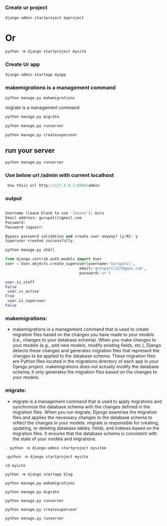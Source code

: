 ### Create ur project 
```python
django-admin startproject myproject
```
#           Or
```python
python -m django startproject mysite

```
### Create Ur app
```python
django-admin startapp myapp
```

### makemigrations is a management command
```python
python manage.py makemigrations

```


migrate is a management command
```python
python manage.py migrate
```
```python
python manage.py runserver

```
```python
python manage.py createsuperuser
```

## run your server

```python
python manage.py runserver

```
### Use below url /admin with current localhost
```python
 Use thsis url http://127.0.0.1:8000/admin
```


### output
```python

Username (leave blank to use 'lenovo'): Guru
Email address: gurupatil@gmail.com
Password:
Password (again):

Bypass password validation and create user anyway? [y/N]: y        
Superuser created successfully.
```
```python
python manage.py shell

```

```python
from django.contrib.auth.models import User
user = User.objects.create_superuser(username='Gurupatil',
                                 email='gurupatil327@gmai.com',
                                 password='ur')
```
```python
user.is_staff
False
 user.is_active
True
 user.is_superuser
False


```


### makemigrations:

- makemigrations is a management command that is used to create migration files based on the changes you have made to your models (i.e., changes to your database schema).
  When you make changes to your models (e.g., add new models, modify existing fields, etc.), Django detects these changes and generates migration files that represent the changes to be applied to the database schema.
  These migration files are Python files located in the migrations directory of each app in your Django project.
  makemigrations does not actually modify the database schema; it only generates the migration files based on the changes to your models.

### migrate:

- migrate is a management command that is used to apply migrations and synchronize the database schema with the changes defined in the migration files.
 When you run migrate, Django examines the migration files and applies the necessary changes to the database schema to reflect the changes in your models.
 migrate is responsible for creating, updating, or deleting database tables, fields, and indexes based on the migration files.
 It ensures that the database schema is consistent with the state of your models and migrations.

```
- python -m django-admin startproject mysitee

-python -m django startproject mysite

cd mysite

python -m django startapp blog

python manage.py makemigrations

python manage.py migrate

python manage.py runserver

python manage.py createsuperuser

python manage.py runserver


